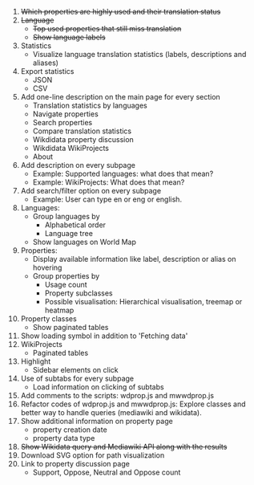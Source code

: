 1. ~~Which properties are highly used and their translation status~~
2. ~~Language~~
     * ~~Top used properties that still miss translation~~
     * ~~Show language labels~~
3. Statistics
     * Visualize language translation statistics (labels, descriptions and aliases)
4. Export statistics
     * JSON
     * CSV
6. Add one-line description on the main page for every section
    * Translation statistics by languages
    * Navigate properties
    * Search properties
    * Compare translation statistics
    * Wikdidata property discussion
    * Wikdidata WikiProjects
    * About
7. Add description on every subpage
    * Example: Supported languages: what does that mean?
    * Example: WikiProjects: What does that mean?
8. Add search/filter option on every subpage
    * Example: User can type en or eng or english. 
9. Languages:
    * Group languages by
        * Alphabetical order
        * Language tree
    * Show languages on World Map
10. Properties:
    * Display available information like label, description or alias on hovering
    * Group properties by
        * Usage count
        * Property subclasses
        * Possible visualisation: Hierarchical visualisation, treemap or heatmap
11. Property classes
    * Show paginated tables
12. Show loading symbol in addition to 'Fetching data'
13. WikiProjects
    * Paginated tables
14. Highlight
    * Sidebar elements on click
15. Use of subtabs for every subpage
    * Load information on clicking of subtabs
16. Add comments to the scripts: wdprop.js and mwwdprop.js
17. Refactor codes of wdprop.js and mwwdprop.js: Explore classes and better way to handle queries (mediawiki and wikidata).
18. Show additional information on property page
    * property creation date
    * property data type
19. ~~Show Wikidata query and Mediawiki API along with the results~~
20. Download SVG option for path visualization
21. Link to property discussion page
    * Support, Oppose, Neutral and Oppose count
